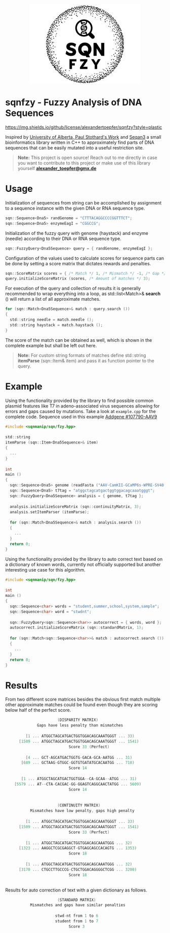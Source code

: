 <p align="center">
  <img src="sqnfzy-logo.png" width="350">
</p>

# sqnfzy - Fuzzy Analysis of DNA Sequences

https://img.shields.io/github/license/alexandertoepfer/sqnfzy?style=plastic

Inspired by [University of Alberta, Paul Stothard's Work](https://www.bioinformatics.org/sms2/index.html) and [Seqan3](https://github.com/seqan/seqan3) a small bioinformatics library written in C++ to approximately find parts of DNA sequences that can be easily mutated into a useful restriction site.

> **Note:** This project is open source! Reach out to me directly in case you want to contribute to this project or make use of this library yourself **alexander_toepfer@gmx.de**

# Usage

Initialization of sequences from string can be accomplished by assignment to a sequence instance with the given DNA or RNA sequence type.
```c
sqn::Sequence<Dna5> randGenome = "CTTTACAGGCCCCGGTTTCT";
sqn::Sequence<Dna5> enzymeEagI = "CGGCCG";
```

Initialization of the fuzzy query with genome (haystack) and enzyme (needle) according to their DNA or RNA sequence type.
```c
sqn::FuzzyQuery<Dna5Sequence> query = { randGenome, enzymeEagI };
```

Configuration of the values used to calculate scores for sequence parts can be done by setting a score matrix that dictates rewards and penalties.
```c
sqn::ScoreMatrix scores = { /* Match */ 1, /* Mismatch */ -1, /* Gap */ 2 };
query.initializeScoreMatrix (scores, /* Amount of matches */ 3);
```

For execution of the query and collection of results it is generally recommended to wrap everything into a loop, as std::list<Match<Tp>>& **search** () will return a list of all approximate matches.
```c
for (sqn::Match<Dna5Sequence>& match : query.search ())
{
  std::string needle = match.needle ();
  std::string haystack = match.haystack ();
}
```

The score of the match can be obtained as well, which is shown in the complete example but shall be left out here. 
> **Note:** For custom string formats of matches define std::string **itemParse** (sqn::Item<Tp>& item) and pass it as function pointer to the query.

# Example

Using the functionality provided by the library to find possible common plasmid features like T7 in adeno-associated virus sequences allowing for errors and gaps caused by mutations. Take a look at <code>example.cpp</code> for the complete code. Sequence used in this example [Addgene #107790-AAV9](https://www.addgene.org/browse/sequence/204876/)
```c
#include <sqnmanip/sqn/fzy.hpp>
  
std::string
itemParse (sqn::Item<Dna5Sequence>& item)
{
  ...
}

int
main ()
{
  sqn::Sequence<Dna5> genome (readFasta ("AAV-CamKII-GCaMP6s-WPRE-SV40.fasta"));
  sqn::Sequence<Dna5> t7tag = "atggctagcatgactggtggacagcaaatgggt";
  sqn::FuzzyQuery<Dna5Sequence> analysis = { genome, t7tag };
  
  analysis.initializeScoreMatrix (sqn::continuityMatrix, 3);
  analysis.setItemParser (itemParse);
  
  for (sqn::Match<Dna5Sequence>& match : analysis.search ())
  {
    ...
  }
  return 0;
}
```

Using the functionality provided by the library to auto correct text based on a dictionary of known words, currently not officially supported but another interesting use case for this algorithm.
```c
#include <sqnmanip/sqn/fzy.hpp>

int
main ()
{
  sqn::Sequence<char> words = "student,summer,school,system,sample";
  sqn::Sequence<char> word = "stwdnt";
  
  sqn::FuzzyQuery<sqn::Sequence<char>> autocorrect = { words, word };
  autocorrect.initializeScoreMatrix (sqn::standardMatrix, 1);
  
  for (sqn::Match<sqn::Sequence<char>>& match : autocorrect.search ())
  {
    ...
  }
  return 0;
}
```
  
# Results
From two different score matrices besides the obvious first match multiple other approximate matches could be found even though they are scoring below half of the perfect score.
```c
                       (DISPARITY MATRIX)
              Gaps have less penalty than mismatches
    
         [1 ... ATGGCTAGCATGACTGGTGGACAGCAAATGGGT ... 33)
      [1509 ... ATGGCTAGCATGACTGGTGGACAGCAAATGGGT ... 1541)
                            Score 33 (Perfect)
    
         [4 ... GCT-AGCATGACTGGTG-GACA-GCA-AATGG ... 31)
       [689 ... GCTAAG-GTGGC-GGTGTGATATGCACAATGG ... 718)
                            Score 14
    
       [1 ... ATGGCTAGCATGACTGGTGGA--CA-GCAA--ATGG ... 31)
    [5579 ... AT--CTA-CACGAC-GG-GGAGTCAGGCAACTATGG ... 5609)
                            Score 14
     

                       (CONTINUITY MATRIX)
           Mismatches have low penalty, gaps high penalty
    
         [1 ... ATGGCTAGCATGACTGGTGGACAGCAAATGGGT ... 33)
      [1509 ... ATGGCTAGCATGACTGGTGGACAGCAAATGGGT ... 1541)
                            Score 33 (Perfect)
    
         [1 ... ATGGCTAGCATGACTGGTGGACAGCAAATGGG ... 32)
      [1323 ... AAGGCTCGCGAGGCT-GTGAGCAGCCACAGTG ... 1353)
                            Score 18
    
         [1 ... ATGGCTAGCATGACTGGTGGACAGCAAATGGG ... 32)
      [3170 ... CTGCCTTGCCCG-CTGCTGGACAGGGGCTCGG ... 3200)
                            Score 18
     
```

Results for auto correction of text with a given dictionary as follows.
```c
                       (STANDARD MATRIX)
           Mismatches and gaps have similar penalties
                   
                      stwd-nt from 1 to 6
                      student from 1 to 7
                            Score 3
```
